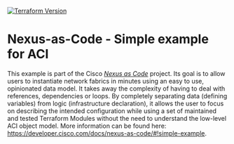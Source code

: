 [![Terraform Version](https://img.shields.io/badge/terraform-%5E1.3-blue)](https://www.terraform.io)

# Nexus-as-Code - Simple example for ACI

This example is part of the Cisco [*Nexus as Code*](https://cisco.com/go/nexusascode) project. Its goal is to allow users to instantiate network fabrics in minutes using an easy to use, opinionated data model. It takes away the complexity of having to deal with references, dependencies or loops. By completely separating data (defining variables) from logic (infrastructure declaration), it allows the user to focus on describing the intended configuration while using a set of maintained and tested Terraform Modules without the need to understand the low-level ACI object model. More information can be found here: <https://developer.cisco.com/docs/nexus-as-code/#!simple-example>.